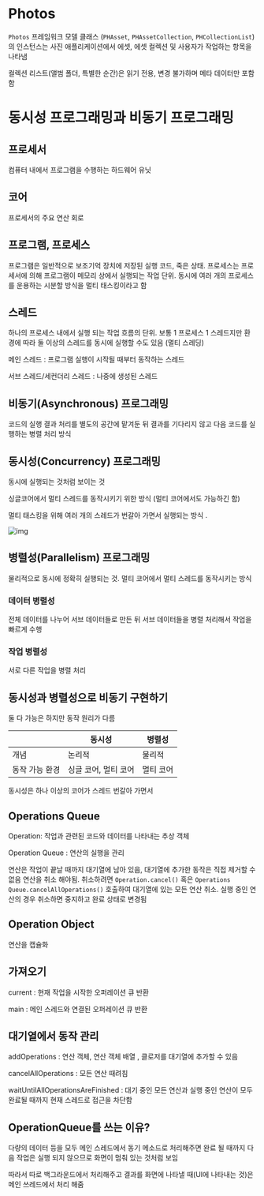 # Photos

`Photos` 프레임워크 모델 클래스 (`PHAsset`, `PHAssetCollection`, `PHCollectionList`)의 인스턴스는 사진 애플리케이션에서 에셋, 에셋 컬렉션 및 사용자가 작업하는 항목을 나타냄

컬렉션 리스트(앨범 폴더, 특별한 순간)은 읽기 전용, 변경 불가하며 메타 데이터만 포함함





# 동시성 프로그래밍과 비동기 프로그래밍



## 프로세서

컴퓨터 내에서 프로그램을 수행하는 하드웨어 유닛



## 코어

프로세서의 주요 연산 회로



## 프로그램, 프로세스

프로그램은 일반적으로 보조기억 장치에 저장된 실행 코드, 죽은 상태. 프로세스는 프로세서에 의해 프로그램이 메모리 상에서 실행되는 작업 단위. 동시에 여러 개의 프로세스를 운용하는 시분할 방식을 멀티 태스킹이라고 함 



## 스레드

하나의 프로세스 내에서 실행 되는 작업 흐름의 단위. 보통 1 프로세스 1 스레드지만 환경에 따라 둘 이상의 스레드를 동시에 실행할 수도 있음 (멀티 스레딩) 

메인 스레드 : 프로그램 실행이 시작될 때부터 동작하는 스레드 

서브 스레드/세컨더리 스레드 : 나중에 생성된 스레드 



## 비동기(**Asynchronous**) 프로그래밍

코드의 실행 결과 처리를 별도의 공간에 맡겨둔 뒤 결과를 기다리지 않고 다음 코드를 실행하는 병렬 처리 방식



## 동시성(**Concurrency**) 프로그래밍

동시에 실행되는 것처럼 보이는 것 

싱글코어에서 멀티 스레드를 동작시키기 위한 방식 (멀티 코어에서도 가능하긴 함)

멀티 태스킹을 위해 여러 개의 스레드가 번갈아 가면서 실행되는 방식 . 

![img](https://cphinf.pstatic.net/mooc/20180211_212/1518312196182r0Dad_PNG/130_1.png)

## **병렬성(Parallelism) 프로그래밍**

물리적으로 동시에 정확히 실행되는 것. 멀티 코어에서 멀티 스레드를 동작시키는 방식 

### 데이터 병렬성 

전체 데이터를 나누어 서브 데이터들로 만든 뒤 서브 데이터들을 병렬 처리해서 작업을 빠르게 수행

### 작업 병렬성

서로 다른 작업을 병렬 처리



## 동시성과 병렬성으로 비동기 구현하기

둘 다 가능은 하지만 동작 원리가 다름

|                | 동시성               | 병렬성    |
| -------------- | -------------------- | --------- |
| 개념           | 논리적               | 물리적    |
| 동작 가능 환경 | 싱글 코어, 멀티 코어 | 멀티 코어 |

동시성은 하나 이상의 코어가 스레드 번갈아 가면서 





## Operations Queue

Operation: 작업과 관련된 코드와 데이터를 나타내는 추상 객체

Operation Queue : 연산의 실행을 관리

연산은 작업이 끝날 때까지 대기열에 남아 있음, 대기열에 추가한 동작은 직접 제거할 수 없음 연산을 취소 해야됨. 취소하려면 `Operation.cancel()`  혹은 `Operations Queue.cancelAllOperations()` 호출하여 대기열에 있는 모든 연산 취소. 실행 중인 연산의 경우 취소하면 중지하고 완료 상태로 변경됨 



## Operation Object

연산을 캡슐화 



## 가져오기

current : 현재 작업을 시작한 오퍼레이션 큐 반환

main : 메인 스레드와 연결된 오퍼레이션 큐 반환 



## 대기열에서 동작 관리 

addOperations : 연산 객체, 연산 객체 배열 , 클로저를 대기열에 추가할 수 있음 

cancelAllOperations : 모든 연산 때려침 

waitUntilAllOperationsAreFinished : 대기 중인 모든 연산과 실행 중인 연산이 모두 완료될 때까지 현재 스레드로 접근을 차단함 



 



##  OperationQueue를 쓰는 이유?

다량의 데이터 등을 모두 메인 스레드에서 동기 메소드로 처리해주면 완료 될 때까지 다음 작업은 실행 되지 않으므로 화면이 멈춰 있는 것처럼 보임 

따라서 따로 백그라운드에서 처리해주고 결과를 화면에 나타낼 때(UI에 나타내는 것)은 메인 쓰레드에서 처리 해줌

